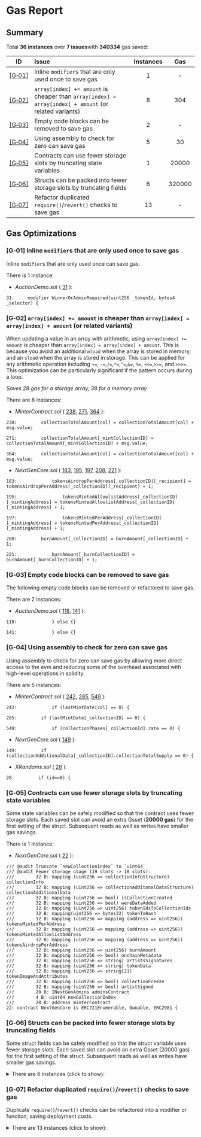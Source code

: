 # Gas Report

## Summary

Total **36 instances** over **7 issues**with **340334** gas saved:

|ID|Issue|Instances|Gas|
|:--:|:---|:--:|:--:|
| [[G&#x2011;01]](#g01-inline-modifiers-that-are-only-used-once-to-save-gas) | Inline `modifier`s that are only used once to save gas | 1 | - |
| [[G&#x2011;02]](#g02-arrayindex--amount-is-cheaper-than-arrayindex--arrayindex--amount-or-related-variants) | `array[index] += amount` is cheaper than `array[index] = array[index] + amount` (or related variants) | 8 | 304 |
| [[G&#x2011;03]](#g03-empty-code-blocks-can-be-removed-to-save-gas) | Empty code blocks can be removed to save gas | 2 | - |
| [[G&#x2011;04]](#g04-using-assembly-to-check-for-zero-can-save-gas) | Using assembly to check for zero can save gas | 5 | 30 |
| [[G&#x2011;05]](#g05-contracts-can-use-fewer-storage-slots-by-truncating-state-variables) | Contracts can use fewer storage slots by truncating state variables | 1 | 20000 |
| [[G&#x2011;06]](#g06-structs-can-be-packed-into-fewer-storage-slots-by-truncating-fields) | Structs can be packed into fewer storage slots by truncating fields | 6 | 320000 |
| [[G&#x2011;07]](#g07-refactor-duplicated-requirerevert-checks-to-save-gas) | Refactor duplicated `require()`/`revert()` checks to save gas | 13 | - |

## Gas Optimizations

### [G&#x2011;01] Inline `modifier`s that are only used once to save gas

Inline `modifier`s that are only used once can save gas.

There is 1 instance:

- *AuctionDemo.sol* ( [31](https://github.com/code-423n4/2023-10-nextgen/blob/8b518196629faa37eae39736837b24926fd3c07c/smart-contracts/AuctionDemo.sol#L31) ):

```solidity
31:     modifier WinnerOrAdminRequired(uint256 _tokenId, bytes4 _selector) {
```

### [G&#x2011;02] `array[index] += amount` is cheaper than `array[index] = array[index] + amount` (or related variants)

When updating a value in an array with arithmetic, using `array[index] += amount` is cheaper than `array[index] = array[index] + amount`.
This is because you avoid an additional `mload` when the array is stored in memory, and an `sload` when the array is stored in storage.
This can be applied for any arithmetic operation including `+=`, `-=`,`/=`,`*=`,`^=`,`&=`, `%=`, `<<=`,`>>=`, and `>>>=`.
This optimization can be particularly significant if the pattern occurs during a loop.

*Saves 28 gas for a storage array, 38 for a memory array*

There are 8 instances:

- *MinterContract.sol* ( [238](https://github.com/code-423n4/2023-10-nextgen/blob/8b518196629faa37eae39736837b24926fd3c07c/smart-contracts/MinterContract.sol#L238), [271](https://github.com/code-423n4/2023-10-nextgen/blob/8b518196629faa37eae39736837b24926fd3c07c/smart-contracts/MinterContract.sol#L271), [364](https://github.com/code-423n4/2023-10-nextgen/blob/8b518196629faa37eae39736837b24926fd3c07c/smart-contracts/MinterContract.sol#L364) ):

```solidity
238:         collectionTotalAmount[col] = collectionTotalAmount[col] + msg.value;

271:         collectionTotalAmount[_mintCollectionID] = collectionTotalAmount[_mintCollectionID] + msg.value;

364:         collectionTotalAmount[col] = collectionTotalAmount[col] + msg.value;
```

- *NextGenCore.sol* ( [183](https://github.com/code-423n4/2023-10-nextgen/blob/8b518196629faa37eae39736837b24926fd3c07c/smart-contracts/NextGenCore.sol#L183), [195](https://github.com/code-423n4/2023-10-nextgen/blob/8b518196629faa37eae39736837b24926fd3c07c/smart-contracts/NextGenCore.sol#L195), [197](https://github.com/code-423n4/2023-10-nextgen/blob/8b518196629faa37eae39736837b24926fd3c07c/smart-contracts/NextGenCore.sol#L197), [208](https://github.com/code-423n4/2023-10-nextgen/blob/8b518196629faa37eae39736837b24926fd3c07c/smart-contracts/NextGenCore.sol#L208), [221](https://github.com/code-423n4/2023-10-nextgen/blob/8b518196629faa37eae39736837b24926fd3c07c/smart-contracts/NextGenCore.sol#L221) ):

```solidity
183:             tokensAirdropPerAddress[_collectionID][_recipient] = tokensAirdropPerAddress[_collectionID][_recipient] + 1;

195:                 tokensMintedAllowlistAddress[_collectionID][_mintingAddress] = tokensMintedAllowlistAddress[_collectionID][_mintingAddress] + 1;

197:                 tokensMintedPerAddress[_collectionID][_mintingAddress] = tokensMintedPerAddress[_collectionID][_mintingAddress] + 1;

208:         burnAmount[_collectionID] = burnAmount[_collectionID] + 1;

221:             burnAmount[_burnCollectionID] = burnAmount[_burnCollectionID] + 1;
```

### [G&#x2011;03] Empty code blocks can be removed to save gas

The following empty code blocks can be removed or refactored to save gas.

There are 2 instances:

- *AuctionDemo.sol* ( [118](https://github.com/code-423n4/2023-10-nextgen/blob/8b518196629faa37eae39736837b24926fd3c07c/smart-contracts/AuctionDemo.sol#L118), [141](https://github.com/code-423n4/2023-10-nextgen/blob/8b518196629faa37eae39736837b24926fd3c07c/smart-contracts/AuctionDemo.sol#L141) ):

```solidity
118:             } else {}

141:             } else {}
```

### [G&#x2011;04] Using assembly to check for zero can save gas

Using assembly to check for zero can save gas by allowing more direct access to the evm and reducing some of the overhead associated with high-level operations in solidity.

There are 5 instances:

- *MinterContract.sol* ( [242](https://github.com/code-423n4/2023-10-nextgen/blob/8b518196629faa37eae39736837b24926fd3c07c/smart-contracts/MinterContract.sol#L242), [285](https://github.com/code-423n4/2023-10-nextgen/blob/8b518196629faa37eae39736837b24926fd3c07c/smart-contracts/MinterContract.sol#L285), [549](https://github.com/code-423n4/2023-10-nextgen/blob/8b518196629faa37eae39736837b24926fd3c07c/smart-contracts/MinterContract.sol#L549) ):

```solidity
242:             if (lastMintDate[col] == 0) {

285:         if (lastMintDate[_collectionID] == 0) {

549:             if (collectionPhases[_collectionId].rate == 0) {
```

- *NextGenCore.sol* ( [149](https://github.com/code-423n4/2023-10-nextgen/blob/8b518196629faa37eae39736837b24926fd3c07c/smart-contracts/NextGenCore.sol#L149) ):

```solidity
149:         if (collectionAdditionalData[_collectionID].collectionTotalSupply == 0) {
```

- *XRandoms.sol* ( [28](https://github.com/code-423n4/2023-10-nextgen/blob/8b518196629faa37eae39736837b24926fd3c07c/smart-contracts/XRandoms.sol#L28) ):

```solidity
28:         if (id==0) {
```

### [G&#x2011;05] Contracts can use fewer storage slots by truncating state variables

Some state variables can be safely modified so that the contract uses fewer storage slots. Each saved slot can avoid an extra Gsset (**20000 gas**) for the first setting of the struct. Subsequent reads as well as writes have smaller gas savings.

There is 1 instance:

- *NextGenCore.sol* ( [22](https://github.com/code-423n4/2023-10-nextgen/blob/8b518196629faa37eae39736837b24926fd3c07c/smart-contracts/NextGenCore.sol#L22) ):

```solidity
/// @audit Truncate `newCollectionIndex` to `uint64`
/// @audit Fewer storage usage (19 slots -> 18 slots):
///        32 B: mapping (uint256 => collectionInfoStructure) collectionInfo
///        32 B: mapping (uint256 => collectionAdditonalDataStructure) collectionAdditionalData
///        32 B: mapping (uint256 => bool) isCollectionCreated
///        32 B: mapping (uint256 => bool) wereDataAdded
///        32 B: mapping (uint256 => uint256) tokenIdsToCollectionIds
///        32 B: mapping(uint256 => bytes32) tokenToHash
///        32 B: mapping (uint256 => mapping (address => uint256)) tokensMintedPerAddress
///        32 B: mapping (uint256 => mapping (address => uint256)) tokensMintedAllowlistAddress
///        32 B: mapping (uint256 => mapping (address => uint256)) tokensAirdropPerAddress
///        32 B: mapping (uint256 => uint256) burnAmount
///        32 B: mapping (uint256 => bool) onchainMetadata
///        32 B: mapping (uint256 => string) artistsSignatures
///        32 B: mapping (uint256 => string) tokenData
///        32 B: mapping (uint256 => string[2]) tokenImageAndAttributes
///        32 B: mapping (uint256 => bool) collectionFreeze
///        32 B: mapping (uint256 => bool) artistSigned
///        20 B: INextGenAdmins adminsContract
///        4 B: uint64 newCollectionIndex
///        20 B: address minterContract
22: contract NextGenCore is ERC721Enumerable, Ownable, ERC2981 {
```

### [G&#x2011;06] Structs can be packed into fewer storage slots by truncating fields

Some struct fields  can be safely modified so that the struct variable uses fewer storage slots. Each saved slot can avoid an extra Gsset (20000 gas) for the first setting of the struct. Subsequent reads as well as writes have smaller gas savings.

<details>
<summary>There are 6 instances (click to show):</summary>

- *MinterContract.sol* ( [44-56](https://github.com/code-423n4/2023-10-nextgen/blob/8b518196629faa37eae39736837b24926fd3c07c/smart-contracts/MinterContract.sol#L44-L56), [63-66](https://github.com/code-423n4/2023-10-nextgen/blob/8b518196629faa37eae39736837b24926fd3c07c/smart-contracts/MinterContract.sol#L63-L66), [73-81](https://github.com/code-423n4/2023-10-nextgen/blob/8b518196629faa37eae39736837b24926fd3c07c/smart-contracts/MinterContract.sol#L73-L81), [88-91](https://github.com/code-423n4/2023-10-nextgen/blob/8b518196629faa37eae39736837b24926fd3c07c/smart-contracts/MinterContract.sol#L88-L91), [98-106](https://github.com/code-423n4/2023-10-nextgen/blob/8b518196629faa37eae39736837b24926fd3c07c/smart-contracts/MinterContract.sol#L98-L106) ):

```solidity
/// @audit Truncate `allowlistStartTime` to `uint32`
/// @audit Truncate `allowlistEndTime` to `uint32`
/// @audit Truncate `publicStartTime` to `uint32`
/// @audit Truncate `publicEndTime` to `uint32`
/// @audit Truncate `timePeriod` to `uint32`
/// @audit Truncate `rate` to `uint32`
/// @audit Fewer storage usage (10 slots -> 5 slots):
///        32 B: bytes32 merkleRoot
///        32 B: uint256 collectionMintCost
///        32 B: uint256 collectionEndMintCost
///        20 B: address delAddress
///        4 B: uint32 allowlistStartTime
///        4 B: uint32 allowlistEndTime
///        4 B: uint32 publicStartTime
///        4 B: uint32 publicEndTime
///        4 B: uint32 timePeriod
///        4 B: uint32 rate
///        1 B: uint8 salesOption
44:     struct collectionPhasesDataStructure {
45:         uint allowlistStartTime;
46:         uint allowlistEndTime;
47:         uint publicStartTime;
48:         uint publicEndTime;
49:         bytes32 merkleRoot;
50:         uint256 collectionMintCost;
51:         uint256 collectionEndMintCost;
52:         uint256 timePeriod;
53:         uint256 rate;
54:         uint8 salesOption;
55:         address delAddress;
56:     }

/// @audit Truncate `artistPercentage` to `uint32`
/// @audit Truncate `teamPercentage` to `uint32`
/// @audit Fewer storage usage (2 slots -> 1 slots):
///        4 B: uint32 artistPercentage
///        4 B: uint32 teamPercentage
63:     struct royaltiesPrimarySplits {
64:         uint256 artistPercentage;
65:         uint256 teamPercentage;
66:     }

/// @audit Truncate `add1Percentage` to `uint32`
/// @audit Truncate `add2Percentage` to `uint32`
/// @audit Truncate `add3Percentage` to `uint32`
/// @audit Fewer storage usage (7 slots -> 3 slots):
///        20 B: address primaryAdd1
///        4 B: uint32 add1Percentage
///        4 B: uint32 add2Percentage
///        4 B: uint32 add3Percentage
///        20 B: address primaryAdd2
///        1 B: bool status
///        20 B: address primaryAdd3
73:     struct collectionPrimaryAddresses {
74:         address primaryAdd1;
75:         address primaryAdd2;
76:         address primaryAdd3;
77:         uint256 add1Percentage;
78:         uint256 add2Percentage;
79:         uint256 add3Percentage;
80:         bool status;
81:     }

/// @audit Truncate `artistPercentage` to `uint32`
/// @audit Truncate `teamPercentage` to `uint32`
/// @audit Fewer storage usage (2 slots -> 1 slots):
///        4 B: uint32 artistPercentage
///        4 B: uint32 teamPercentage
88:     struct royaltiesSecondarySplits {
89:         uint256 artistPercentage;
90:         uint256 teamPercentage;
91:     }

/// @audit Truncate `add1Percentage` to `uint32`
/// @audit Truncate `add2Percentage` to `uint32`
/// @audit Truncate `add3Percentage` to `uint32`
/// @audit Fewer storage usage (7 slots -> 3 slots):
///        20 B: address secondaryAdd1
///        4 B: uint32 add1Percentage
///        4 B: uint32 add2Percentage
///        4 B: uint32 add3Percentage
///        20 B: address secondaryAdd2
///        1 B: bool status
///        20 B: address secondaryAdd3
98:     struct collectionSecondaryAddresses {
99:         address secondaryAdd1;
100:         address secondaryAdd2;
101:         address secondaryAdd3;
102:         uint256 add1Percentage;
103:         uint256 add2Percentage;
104:         uint256 add3Percentage;
105:         bool status;
106:     }
```

- *NextGenCore.sol* ( [44-54](https://github.com/code-423n4/2023-10-nextgen/blob/8b518196629faa37eae39736837b24926fd3c07c/smart-contracts/NextGenCore.sol#L44-L54) ):

```solidity
/// @audit Truncate `setFinalSupplyTimeAfterMint` to `uint32`
/// @audit Fewer storage usage (9 slots -> 8 slots):
///        32 B: uint256 maxCollectionPurchases
///        32 B: uint256 collectionCirculationSupply
///        32 B: uint256 collectionTotalSupply
///        32 B: uint256 reservedMinTokensIndex
///        32 B: uint256 reservedMaxTokensIndex
///        20 B: address collectionArtistAddress
///        4 B: uint32 setFinalSupplyTimeAfterMint
///        20 B: address randomizerContract
///        20 B: IRandomizer randomizer
44:     struct collectionAdditonalDataStructure {
45:         address collectionArtistAddress;
46:         uint256 maxCollectionPurchases;
47:         uint256 collectionCirculationSupply;
48:         uint256 collectionTotalSupply;
49:         uint256 reservedMinTokensIndex;
50:         uint256 reservedMaxTokensIndex;
51:         uint setFinalSupplyTimeAfterMint;
52:         address randomizerContract;
53:         IRandomizer randomizer;
54:     }
```

</details>

### [G&#x2011;07] Refactor duplicated `require()`/`revert()` checks to save gas

Duplicate `require()`/`revert()` checks can be refactored into a modifier or function, saving deployment costs.

<details>
<summary>There are 13 instances (click to show):</summary>

- *AuctionDemo.sol* ( [125](https://github.com/code-423n4/2023-10-nextgen/blob/8b518196629faa37eae39736837b24926fd3c07c/smart-contracts/AuctionDemo.sol#L125) ):

```solidity
/// @audit Duplicated on line 135
125:         require(block.timestamp <= minter.getAuctionEndTime(_tokenid), "Auction ended");
```

- *MinterContract.sol* ( [158](https://github.com/code-423n4/2023-10-nextgen/blob/8b518196629faa37eae39736837b24926fd3c07c/smart-contracts/MinterContract.sol#L158), [171](https://github.com/code-423n4/2023-10-nextgen/blob/8b518196629faa37eae39736837b24926fd3c07c/smart-contracts/MinterContract.sol#L171), [186](https://github.com/code-423n4/2023-10-nextgen/blob/8b518196629faa37eae39736837b24926fd3c07c/smart-contracts/MinterContract.sol#L186), [211](https://github.com/code-423n4/2023-10-nextgen/blob/8b518196629faa37eae39736837b24926fd3c07c/smart-contracts/MinterContract.sol#L211), [220](https://github.com/code-423n4/2023-10-nextgen/blob/8b518196629faa37eae39736837b24926fd3c07c/smart-contracts/MinterContract.sol#L220), [232](https://github.com/code-423n4/2023-10-nextgen/blob/8b518196629faa37eae39736837b24926fd3c07c/smart-contracts/MinterContract.sol#L232) ):

```solidity
/// @audit Duplicated on line 182, 277
158:         require(gencore.retrievewereDataAdded(_collectionID) == true, "Add data");

/// @audit Duplicated on line 197
171:         require(setMintingCosts[_collectionID] == true, "Set Minting Costs");

/// @audit Duplicated on line 280
186:             require(collectionTokenMintIndex <= gencore.viewTokensIndexMax(_collectionID), "No supply");

/// @audit Duplicated on line 337
211:                 require(isAllowedToMint == true, "No delegation");

/// @audit Duplicated on line 350
220:             require(MerkleProof.verifyCalldata(merkleProof, collectionPhases[col].merkleRoot, node), 'invalid proof');

/// @audit Duplicated on line 360
232:         require(collectionTokenMintIndex <= gencore.viewTokensIndexMax(col), "No supply");
```

- *NextGenCore.sol* ( [179](https://github.com/code-423n4/2023-10-nextgen/blob/8b518196629faa37eae39736837b24926fd3c07c/smart-contracts/NextGenCore.sol#L179), [239](https://github.com/code-423n4/2023-10-nextgen/blob/8b518196629faa37eae39736837b24926fd3c07c/smart-contracts/NextGenCore.sol#L239) ):

```solidity
/// @audit Duplicated on line 190, 214
179:         require(msg.sender == minterContract, "Caller is not the Minter Contract");

/// @audit Duplicated on line 267
239:         require((isCollectionCreated[_collectionID] == true) && (collectionFreeze[_collectionID] == false), "Not allowed");
```

- *RandomizerRNG.sol* ( [41](https://github.com/code-423n4/2023-10-nextgen/blob/8b518196629faa37eae39736837b24926fd3c07c/smart-contracts/RandomizerRNG.sol#L41) ):

```solidity
/// @audit Duplicated on line 54
41:         require(msg.sender == gencore);
```

- *RandomizerVRF.sol* ( [53](https://github.com/code-423n4/2023-10-nextgen/blob/8b518196629faa37eae39736837b24926fd3c07c/smart-contracts/RandomizerVRF.sol#L53) ):

```solidity
/// @audit Duplicated on line 72
53:         require(msg.sender == gencore);
```

</details>
